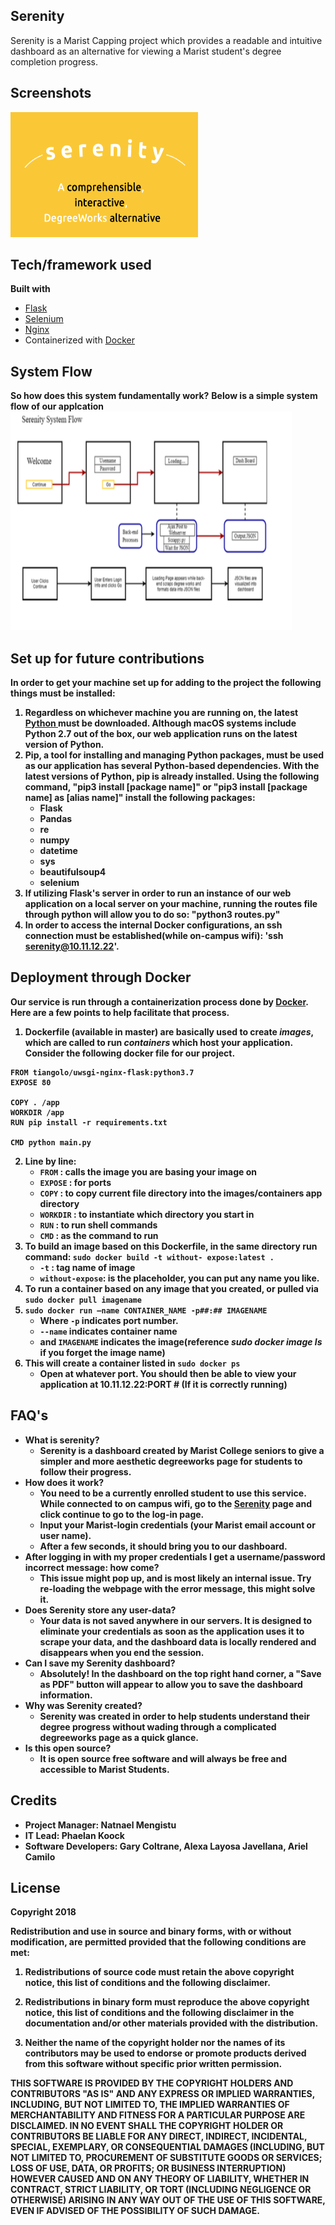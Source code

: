 ## Serenity
Serenity is a Marist Capping project which provides a readable and intuitive dashboard
as an alternative for viewing a Marist student's degree completion progress.



## Screenshots
<img src="/static/img/serenityLogoScreenshot.png" alt="Serenity Logo" width="300" height="200"/>

## Tech/framework used
<b>Built with</b>
- [Flask](http://flask.pocoo.org)
- [Selenium](https://selenium-python.readthedocs.io)
- [Nginx](https://nginx.org/en/)
- Containerized with [Docker](https://www.docker.com)

## System Flow
<b>So how does this system fundamentally work?</b>
<b>Below is a simple system flow of our applcation<b>
<img src="/static/img/serenitySystemFlow.png" alt="Serenity System Flow" width="450" height="350"/>



## Set up for future contributions
In order to get your machine set up for adding to the project the following things must be installed:
1. Regardless on whichever machine you are running on, the latest [Python ](https://www.python.org/downloads/) must be downloaded. Although macOS systems include Python 2.7 out of the box, our web application runs on the latest version of Python.  
2. Pip, a tool for installing and managing Python packages, must be used as our application has several Python-based dependencies. With the latest versions of Python, pip is already installed. Using the following command, "pip3 install [package name]" or "pip3 install [package name] as [alias name]" install the following packages:
    - Flask
    - Pandas
    - re
    - numpy
    - datetime
    - sys
    - beautifulsoup4
    - selenium
3. If utilizing Flask's server in order to run an instance of our web application on a local server on your machine, running the routes file through python will allow you to do so: "python3 routes.py"
4. In order to access the internal Docker configurations, an ssh connection must be established(while on-campus wifi): 'ssh serenity@10.11.12.22'.


## Deployment through Docker
Our service is run through a containerization process done by [Docker](https://www.docker.com). Here are a few points to help facilitate that process.
1. Dockerfile (available in master) are basically used to create *images*, which are called to run *containers* which host your application. Consider the following docker file for our project.
```
FROM tiangolo/uwsgi-nginx-flask:python3.7
EXPOSE 80

COPY . /app
WORKDIR /app
RUN pip install -r requirements.txt

CMD python main.py
```
2. Line by line:
    - ```FROM``` : calls the image you are basing your image on
    - ```EXPOSE``` : for ports
    - ```COPY``` : to copy current file directory into the images/containers app directory
    - ```WORKDIR``` : to instantiate which directory you start in
    - ```RUN``` : to run shell commands
    - ```CMD``` : as the command to run
3. To build an image based on this Dockerfile, in the same directory run command:
``` sudo docker build -t without- expose:latest .  ```
    - ```-t``` : tag name of image
    - ```without-expose```: is the placeholder, you can put any name you like.
4. To run a container based on any image that you created, or pulled via
    ``` sudo docker pull imagename ```
5. ``` sudo docker run —name CONTAINER_NAME -p##:## IMAGENAME ```
    - Where ```-p``` indicates port number.
    - ```--name``` indicates container name
    - and ```IMAGENAME``` indicates the image(reference *sudo docker image ls* if you forget the image name)
6. This will create a container listed in ```sudo docker ps```
    - Open at whatever port. You should then be able to view your application at 10.11.12.22:PORT # (If it is correctly running)
## FAQ's
- What is serenity?
    - Serenity is a dashboard created by Marist College seniors to give a simpler and more aesthetic degreeworks page for students to follow their progress.
- How does it work?
    - You need to be a currently enrolled student to use this service. While connected to on campus wifi, go to the [Serenity](http://degreasy.capping.ecrl.marist.edu) page and click continue to go to the log-in page.
    - Input your Marist-login credentials (your Marist email account or user name).
    - After a few seconds, it should bring you to our dashboard.
- After logging in with my proper credentials I get a username/password incorrect message: how come?
    - This issue might pop up, and is most likely an internal issue. Try re-loading the webpage with the error message, this might solve it.
- Does Serenity store any user-data?
    - Your data is not saved anywhere in our servers. It is designed to eliminate your credentials as soon as the application uses it to scrape your data, and the dashboard data is locally rendered and disappears when you end the session.
- Can I save my Serenity dashboard?
    - Absolutely! In the dashboard on the top right hand corner, a "Save as PDF" button will appear to allow you to save the dashboard information.
- Why was Serenity created?
    - Serenity was created in order to help students understand their degree progress without wading through a complicated degreeworks page as a quick glance.
- Is this open source?
    - It is open source free software and will always be free and accessible to Marist Students.


## Credits
* Project Manager: Natnael Mengistu
* IT Lead: Phaelan Koock
* Software Developers: Gary Coltrane, Alexa Layosa Javellana, Ariel Camilo


## License
Copyright 2018

Redistribution and use in source and binary forms, with or without modification, are permitted provided that the following conditions are met:

1. Redistributions of source code must retain the above copyright notice, this list of conditions and the following disclaimer.

2. Redistributions in binary form must reproduce the above copyright notice, this list of conditions and the following disclaimer in the documentation and/or other materials provided with the distribution.

3. Neither the name of the copyright holder nor the names of its contributors may be used to endorse or promote products derived from this software without specific prior written permission.

THIS SOFTWARE IS PROVIDED BY THE COPYRIGHT HOLDERS AND CONTRIBUTORS "AS IS" AND ANY EXPRESS OR IMPLIED WARRANTIES, INCLUDING, BUT NOT LIMITED TO, THE IMPLIED WARRANTIES OF MERCHANTABILITY AND FITNESS FOR A PARTICULAR PURPOSE ARE DISCLAIMED. IN NO EVENT SHALL THE COPYRIGHT HOLDER OR CONTRIBUTORS BE LIABLE FOR ANY DIRECT, INDIRECT, INCIDENTAL, SPECIAL, EXEMPLARY, OR CONSEQUENTIAL DAMAGES (INCLUDING, BUT NOT LIMITED TO, PROCUREMENT OF SUBSTITUTE GOODS OR SERVICES; LOSS OF USE, DATA, OR PROFITS; OR BUSINESS INTERRUPTION) HOWEVER CAUSED AND ON ANY THEORY OF LIABILITY, WHETHER IN CONTRACT, STRICT LIABILITY, OR TORT (INCLUDING NEGLIGENCE OR OTHERWISE) ARISING IN ANY WAY OUT OF THE USE OF THIS SOFTWARE, EVEN IF ADVISED OF THE POSSIBILITY OF SUCH DAMAGE.
